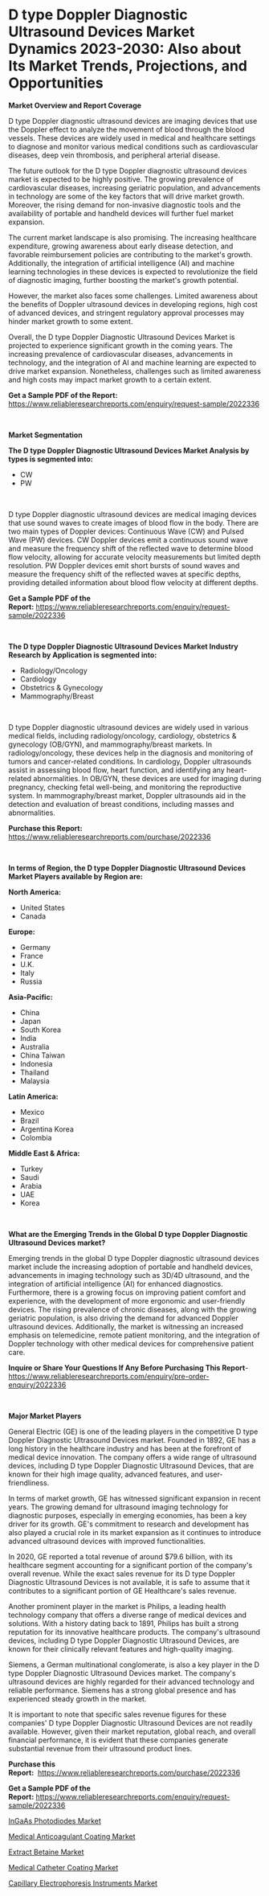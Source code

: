 <p><h1>D type Doppler Diagnostic Ultrasound Devices Market Dynamics 2023-2030: Also about Its Market Trends, Projections, and Opportunities</h1></p><p><strong>Market Overview and Report Coverage</strong></p>
<p><p>D type Doppler diagnostic ultrasound devices are imaging devices that use the Doppler effect to analyze the movement of blood through the blood vessels. These devices are widely used in medical and healthcare settings to diagnose and monitor various medical conditions such as cardiovascular diseases, deep vein thrombosis, and peripheral arterial disease.</p><p>The future outlook for the D type Doppler diagnostic ultrasound devices market is expected to be highly positive. The growing prevalence of cardiovascular diseases, increasing geriatric population, and advancements in technology are some of the key factors that will drive market growth. Moreover, the rising demand for non-invasive diagnostic tools and the availability of portable and handheld devices will further fuel market expansion.</p><p>The current market landscape is also promising. The increasing healthcare expenditure, growing awareness about early disease detection, and favorable reimbursement policies are contributing to the market's growth. Additionally, the integration of artificial intelligence (AI) and machine learning technologies in these devices is expected to revolutionize the field of diagnostic imaging, further boosting the market's growth potential.</p><p>However, the market also faces some challenges. Limited awareness about the benefits of Doppler ultrasound devices in developing regions, high cost of advanced devices, and stringent regulatory approval processes may hinder market growth to some extent.</p><p>Overall, the D type Doppler Diagnostic Ultrasound Devices Market is projected to experience significant growth in the coming years. The increasing prevalence of cardiovascular diseases, advancements in technology, and the integration of AI and machine learning are expected to drive market expansion. Nonetheless, challenges such as limited awareness and high costs may impact market growth to a certain extent.</p></p>
<p><strong>Get a Sample PDF of the Report:</strong> <a href="https://www.reliableresearchreports.com/enquiry/request-sample/2022336">https://www.reliableresearchreports.com/enquiry/request-sample/2022336</a></p>
<p>&nbsp;</p>
<p><strong>Market Segmentation</strong></p>
<p><strong>The D type Doppler Diagnostic Ultrasound Devices Market Analysis by types is segmented into:</strong></p>
<p><ul><li>CW</li><li>PW</li></ul></p>
<p>&nbsp;</p>
<p><p>D type Doppler diagnostic ultrasound devices are medical imaging devices that use sound waves to create images of blood flow in the body. There are two main types of Doppler devices: Continuous Wave (CW) and Pulsed Wave (PW) devices. CW Doppler devices emit a continuous sound wave and measure the frequency shift of the reflected wave to determine blood flow velocity, allowing for accurate velocity measurements but limited depth resolution. PW Doppler devices emit short bursts of sound waves and measure the frequency shift of the reflected waves at specific depths, providing detailed information about blood flow velocity at different depths.</p></p>
<p><strong>Get a Sample PDF of the Report:</strong>&nbsp;<a href="https://www.reliableresearchreports.com/enquiry/request-sample/2022336">https://www.reliableresearchreports.com/enquiry/request-sample/2022336</a></p>
<p>&nbsp;</p>
<p><strong>The D type Doppler Diagnostic Ultrasound Devices Market Industry Research by Application is segmented into:</strong></p>
<p><ul><li>Radiology/Oncology</li><li>Cardiology</li><li>Obstetrics & Gynecology</li><li>Mammography/Breast</li></ul></p>
<p>&nbsp;</p>
<p><p>D type Doppler diagnostic ultrasound devices are widely used in various medical fields, including radiology/oncology, cardiology, obstetrics & gynecology (OB/GYN), and mammography/breast markets. In radiology/oncology, these devices help in the diagnosis and monitoring of tumors and cancer-related conditions. In cardiology, Doppler ultrasounds assist in assessing blood flow, heart function, and identifying any heart-related abnormalities. In OB/GYN, these devices are used for imaging during pregnancy, checking fetal well-being, and monitoring the reproductive system. In mammography/breast market, Doppler ultrasounds aid in the detection and evaluation of breast conditions, including masses and abnormalities.</p></p>
<p><strong>Purchase this Report:</strong>&nbsp; <a href="https://www.reliableresearchreports.com/purchase/2022336">https://www.reliableresearchreports.com/purchase/2022336</a></p>
<p>&nbsp;</p>
<p><strong>In terms of Region, the D type Doppler Diagnostic Ultrasound Devices Market Players available by Region are:</strong></p>
<p>
    <p> <strong> North America: </strong>
        <ul>
            <li>United States</li>
            <li>Canada</li>
        </ul>
        </p> 
    <p> <strong> Europe: </strong>
        <ul>
            <li>Germany</li>
            <li>France</li>
            <li>U.K.</li>
            <li>Italy</li>
            <li>Russia</li>
        </ul>
        </p> 
    <p> <strong> Asia-Pacific: </strong>
        <ul>
            <li>China</li>
            <li>Japan</li>
            <li>South Korea</li>
            <li>India</li>
            <li>Australia</li>
            <li>China Taiwan</li>
            <li>Indonesia</li>
            <li>Thailand</li>
            <li>Malaysia</li>
        </ul>
        </p> 
    <p> <strong> Latin America: </strong>
        <ul>
            <li>Mexico</li>
            <li>Brazil</li>
            <li>Argentina Korea</li>
            <li>Colombia</li>
        </ul>
        </p> 
    <p> <strong> Middle East & Africa: </strong>
        <ul>
            <li>Turkey</li>
            <li>Saudi</li>
            <li>Arabia</li>
            <li>UAE</li>
            <li>Korea</li>
        </ul>
    </p>
    </p>
<p>&nbsp;</p>
<p><strong>What are the Emerging Trends in the Global D type Doppler Diagnostic Ultrasound Devices market?</strong></p>
<p><p>Emerging trends in the global D type Doppler diagnostic ultrasound devices market include the increasing adoption of portable and handheld devices, advancements in imaging technology such as 3D/4D ultrasound, and the integration of artificial intelligence (AI) for enhanced diagnostics. Furthermore, there is a growing focus on improving patient comfort and experience, with the development of more ergonomic and user-friendly devices. The rising prevalence of chronic diseases, along with the growing geriatric population, is also driving the demand for advanced Doppler ultrasound devices. Additionally, the market is witnessing an increased emphasis on telemedicine, remote patient monitoring, and the integration of Doppler technology with other medical devices for comprehensive patient care.</p></p>
<p><strong>Inquire or Share Your Questions If Any Before Purchasing This Report</strong>- <a href="https://www.reliableresearchreports.com/enquiry/pre-order-enquiry/2022336">https://www.reliableresearchreports.com/enquiry/pre-order-enquiry/2022336</a></p>
<p>&nbsp;</p>
<p><strong>Major Market Players</strong></p>
<p><p>General Electric (GE) is one of the leading players in the competitive D type Doppler Diagnostic Ultrasound Devices market. Founded in 1892, GE has a long history in the healthcare industry and has been at the forefront of medical device innovation. The company offers a wide range of ultrasound devices, including D type Doppler Diagnostic Ultrasound Devices, that are known for their high image quality, advanced features, and user-friendliness.</p><p>In terms of market growth, GE has witnessed significant expansion in recent years. The growing demand for ultrasound imaging technology for diagnostic purposes, especially in emerging economies, has been a key driver for its growth. GE's commitment to research and development has also played a crucial role in its market expansion as it continues to introduce advanced ultrasound devices with improved functionalities.</p><p>In 2020, GE reported a total revenue of around $79.6 billion, with its healthcare segment accounting for a significant portion of the company's overall revenue. While the exact sales revenue for its D type Doppler Diagnostic Ultrasound Devices is not available, it is safe to assume that it contributes to a significant portion of GE Healthcare's sales revenue.</p><p>Another prominent player in the market is Philips, a leading health technology company that offers a diverse range of medical devices and solutions. With a history dating back to 1891, Philips has built a strong reputation for its innovative healthcare products. The company's ultrasound devices, including D type Doppler Diagnostic Ultrasound Devices, are known for their clinically relevant features and high-quality imaging.</p><p>Siemens, a German multinational conglomerate, is also a key player in the D type Doppler Diagnostic Ultrasound Devices market. The company's ultrasound devices are highly regarded for their advanced technology and reliable performance. Siemens has a strong global presence and has experienced steady growth in the market.</p><p>It is important to note that specific sales revenue figures for these companies' D type Doppler Diagnostic Ultrasound Devices are not readily available. However, given their market reputation, global reach, and overall financial performance, it is evident that these companies generate substantial revenue from their ultrasound product lines.</p></p>
<p><strong>Purchase this Report:</strong>&nbsp;&nbsp;<a href="https://www.reliableresearchreports.com/purchase/2022336">https://www.reliableresearchreports.com/purchase/2022336</a></p>
<p></p>
<p><strong>Get a Sample PDF of the Report:</strong>&nbsp;<a href="https://www.reliableresearchreports.com/enquiry/request-sample/2022336">https://www.reliableresearchreports.com/enquiry/request-sample/2022336</a></p>
<p><p><a href="https://github.com/Chiragrp23/Market-Research-Report-List-1/blob/main/ingaas-photodiodes-market.md">InGaAs Photodiodes Market</a></p><p><a href="https://medium.com/@robinrathi2023/analyzing-medical-anticoagulant-coating-market-global-industry-perspective-and-forecast-2023-to-886e9027425e">Medical Anticoagulant Coating Market</a></p><p><a href="https://medium.com/@bethhermann2023/extract-betaine-market-furnishes-information-on-market-share-market-trends-and-market-growth-eab011e5e5c6">Extract Betaine Market</a></p><p><a href="https://medium.com/@ollierippin/medical-catheter-coating-market-analysis-and-sze-forecasted-for-period-from-2023-to-2030-ce819e167bef">Medical Catheter Coating Market</a></p><p><a href="https://github.com/Chiragrp24/Market-Research-Report-List-1/blob/main/capillary-electrophoresis-instruments-market.md">Capillary Electrophoresis Instruments Market</a></p></p>